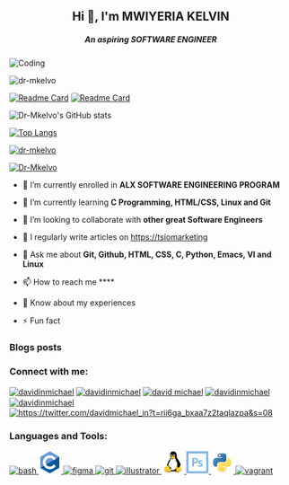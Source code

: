 <h2 align="center">Hi 👋, I'm MWIYERIA KELVIN</h2>
<h5 align="center">An aspiring SOFTWARE ENGINEER</h5>

<p><img align="center" alt="Coding" width="400" src="https://media0.giphy.com/media/SWoSkN6DxTszqIKEqv/giphy.gif?cid=ecf05e47f73gum2aedvhg4n2sy6b07q4m0m21h42wazwgb6y&rid=giphy.gif&ct=g" /></p>


<p align="left"> <img src="https://komarev.com/ghpvc/?username=dr-mkelvo&label=Profile%20views&color=0e75b6&style=flat" alt="dr-mkelvo" /> </p>

[![Readme Card](https://github-readme-stats.vercel.app/api/pin/?username=dr-mkelvo&repo=github-readme-stats)](https://github.com/dr-mkelvo/github-readme-stats)
[![Readme Card](https://github-readme-stats.vercel.app/api/pin/?username=dr-mkelvo&repo=github-readme-stats)](https://github.com/dr-mkelvo/github-readme-stats)


![Dr-Mkelvo's GitHub stats](https://github-readme-stats.vercel.app/api?username=dr-mkelvo&count_private=true&show_icons=true&theme=radical)

[![Top Langs](https://github-readme-stats.vercel.app/api/top-langs/?username=dr-mkelvo&layout=compact&&theme=radical)](https://github.com/dr-mkelvo/github-readme-stats)




<p align="left"> <a href="https://github.com/ryo-ma/github-profile-trophy"><img src="https://github-profile-trophy.vercel.app/?username=dr-mkelvo" alt="dr-mkelvo" /></a> </p>

<p align="left"> <a href="https://twitter.com/_Mkelvo" target="blank"><img src="https://img.shields.io/twitter/follow/_Mkelvo?logo=twitter&style=for-the-badge" alt="Dr-Mkelvo" /></a> </p>

- 🔭 I’m currently enrolled in **ALX SOFTWARE ENGINEERING PROGRAM**

- 🌱 I’m currently learning **C Programming, HTML/CSS, Linux and Git**

- 👯 I’m looking to collaborate with **other great Software Engineers**

- 📝 I regularly write articles on [https://tsiomarketing](https://tsiomarketing.com)

- 💬 Ask me about **Git, Github, HTML, CSS, C, Python, Emacs, VI and Linux**

- 📫 How to reach me ****

- 📄 Know about my experiences []()

- ⚡ Fun fact 

### Blogs posts
<!-- BLOG-POST-LIST:START -->
<!-- BLOG-POST-LIST:END -->

<h3 align="left">Connect with me:</h3>
<p align="left">
<a href="https://twitter.com/davidinmichael" target="_blank"><img align="center" src="https://raw.githubusercontent.com/rahuldkjain/github-profile-readme-generator/master/src/images/icons/Social/twitter.svg" alt="davidinmichael" height="30" width="40" /></a>
<a href="https://stackoverflow.com/users/davidinmichael" target="blank"><img align="center" src="https://raw.githubusercontent.com/rahuldkjain/github-profile-readme-generator/master/src/images/icons/Social/stack-overflow.svg" alt="davidinmichael" height="30" width="40" /></a>
<a href="https://fb.com/david michael" target="blank"><img align="center" src="https://raw.githubusercontent.com/rahuldkjain/github-profile-readme-generator/master/src/images/icons/Social/facebook.svg" alt="david michael" height="30" width="40" /></a>
<a href="https://instagram.com/davidinmichael" target="blank"><img align="center" src="https://raw.githubusercontent.com/rahuldkjain/github-profile-readme-generator/master/src/images/icons/Social/instagram.svg" alt="davidinmichael" height="30" width="40" /></a>
<a href="https://www.youtube.com/c/davidinmichael" target="blank"><img align="center" src="https://raw.githubusercontent.com/rahuldkjain/github-profile-readme-generator/master/src/images/icons/Social/youtube.svg" alt="davidinmichael" height="30" width="40" /></a>
<a href="/https://twitter.com/davidmichael_in?t=rii6ga_bxaa7z2taqlazpa&s=08" target="blank"><img align="center" src="https://raw.githubusercontent.com/rahuldkjain/github-profile-readme-generator/master/src/images/icons/Social/rss.svg" alt="https://twitter.com/davidmichael_in?t=rii6ga_bxaa7z2taqlazpa&s=08" height="30" width="40" /></a>
</p>

<h3 align="left">Languages and Tools:</h3>
<p align="left"> <a href="https://www.gnu.org/software/bash/" target="_blank" rel="noreferrer"> <img src="https://www.vectorlogo.zone/logos/gnu_bash/gnu_bash-icon.svg" alt="bash" width="40" height="40"/> </a> <a href="https://www.cprogramming.com/" target="_blank" rel="noreferrer"> <img src="https://raw.githubusercontent.com/devicons/devicon/master/icons/c/c-original.svg" alt="c" width="40" height="40"/> </a> <a href="https://www.figma.com/" target="_blank" rel="noreferrer"> <img src="https://www.vectorlogo.zone/logos/figma/figma-icon.svg" alt="figma" width="40" height="40"/> </a> <a href="https://git-scm.com/" target="_blank" rel="noreferrer"> <img src="https://www.vectorlogo.zone/logos/git-scm/git-scm-icon.svg" alt="git" width="40" height="40"/> </a> <a href="https://www.adobe.com/in/products/illustrator.html" target="_blank" rel="noreferrer"> <img src="https://www.vectorlogo.zone/logos/adobe_illustrator/adobe_illustrator-icon.svg" alt="illustrator" width="40" height="40"/> </a> <a href="https://www.linux.org/" target="_blank" rel="noreferrer"> <img src="https://raw.githubusercontent.com/devicons/devicon/master/icons/linux/linux-original.svg" alt="linux" width="40" height="40"/> </a> <a href="https://www.photoshop.com/en" target="_blank" rel="noreferrer"> <img src="https://raw.githubusercontent.com/devicons/devicon/master/icons/photoshop/photoshop-line.svg" alt="photoshop" width="40" height="40"/> </a> <a href="https://www.python.org" target="_blank" rel="noreferrer"> <img src="https://raw.githubusercontent.com/devicons/devicon/master/icons/python/python-original.svg" alt="python" width="40" height="40"/> </a> <a href="https://www.vagrantup.com/" target="_blank" rel="noreferrer"> <img src="https://www.vectorlogo.zone/logos/vagrantup/vagrantup-icon.svg" alt="vagrant" width="40" height="40"/> </a> </p>


